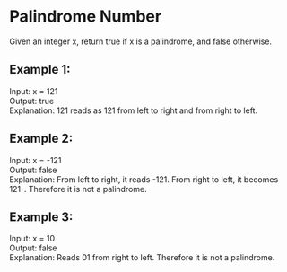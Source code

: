 # Palindrome Number

Given an integer x, return true if x is a palindrome, and false otherwise.

## Example 1:

Input: x = 121\
Output: true\
Explanation: 121 reads as 121 from left to right and from right to left.

## Example 2:

Input: x = -121\
Output: false\
Explanation: From left to right, it reads -121. From right to left, it becomes 121-. Therefore it is not a palindrome.

## Example 3:

Input: x = 10\
Output: false\
Explanation: Reads 01 from right to left. Therefore it is not a palindrome.
